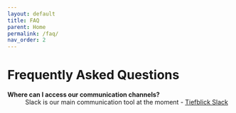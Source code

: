 ```yaml
---
layout: default
title: FAQ
parent: Home
permalink: /faq/
nav_order: 2
---
```


<h1>Frequently Asked Questions</h1>
<dl>
<dt><b>Where can I access our communication channels?</b></dt>
<dd>Slack is our main communication tool at the moment - <a href="https://tiefblickstudio.slack.com/" target="_blank">Tiefblick Slack</a></dd>
</dl>